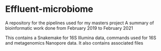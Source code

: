 # Effluent-microbiome
A repository for the pipelines used for my masters project
A summary of bioinformatic work done from February 2019 to February 2021

This contains a Snakemake for 16S Illumina data, commands used for 16S and metagenomics Nanopore data.
It also contains associated files

